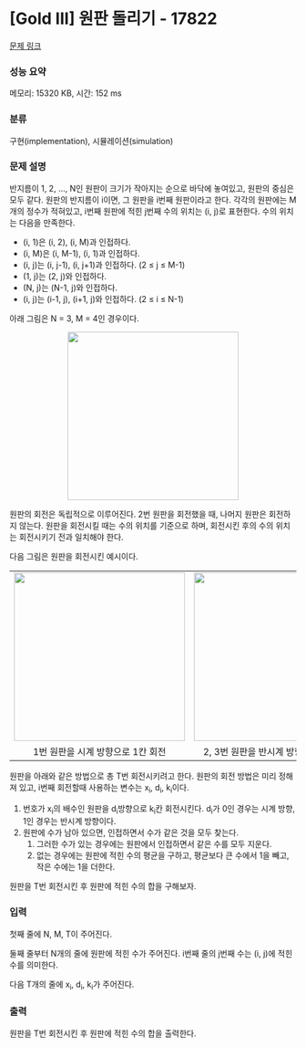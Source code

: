# [Gold III] 원판 돌리기 - 17822 

[문제 링크](https://www.acmicpc.net/problem/17822) 

### 성능 요약

메모리: 15320 KB, 시간: 152 ms

### 분류

구현(implementation), 시뮬레이션(simulation)

### 문제 설명

<p>반지름이 1, 2, ..., N인 원판이 크기가 작아지는 순으로 바닥에 놓여있고, 원판의 중심은 모두 같다. 원판의 반지름이 i이면, 그 원판을 i번째 원판이라고 한다. 각각의 원판에는 M개의 정수가 적혀있고, i번째 원판에 적힌 j번째 수의 위치는 (i, j)로 표현한다. 수의 위치는 다음을 만족한다.</p>

<ul>
	<li>(i, 1)은 (i, 2), (i, M)과 인접하다.</li>
	<li>(i, M)은 (i, M-1), (i, 1)과 인접하다.</li>
	<li>(i, j)는 (i, j-1), (i, j+1)과 인접하다. (2 ≤ j ≤ M-1)</li>
	<li>(1, j)는 (2, j)와 인접하다.</li>
	<li>(N, j)는 (N-1, j)와 인접하다.</li>
	<li>(i, j)는 (i-1, j), (i+1, j)와 인접하다. (2 ≤ i ≤ N-1)</li>
</ul>

<p>아래 그림은 N = 3, M = 4인 경우이다.</p>

<p style="text-align: center;"><img alt="" src="https://upload.acmicpc.net/5968435b-a1af-4e2a-a612-baff989f44b2/-/preview/" style="width: 300px; height: 295px;"></p>

<p>원판의 회전은 독립적으로 이루어진다. 2번 원판을 회전했을 때, 나머지 원판은 회전하지 않는다. 원판을 회전시킬 때는 수의 위치를 기준으로 하며, 회전시킨 후의 수의 위치는 회전시키기 전과 일치해야 한다.</p>

<p>다음 그림은 원판을 회전시킨 예시이다.</p>

<div class="table-responsive">
<table class="table table-bordered" style="width:100%;">
	<tbody>
		<tr>
			<td style="width: 33%; text-align: center;"><img alt="" src="https://upload.acmicpc.net/977a4e67-5aa7-40d4-92ee-5f59ac75aadb/-/preview/" style="width: 300px; height: 295px;"></td>
			<td style="width: 34%; text-align: center;"><img alt="" src="https://upload.acmicpc.net/f2c1e70b-0a84-46c3-b38d-f7395219b00a/-/preview/" style="width: 300px; height: 295px;"></td>
			<td style="width: 33%; text-align: center;"><img alt="" src="https://upload.acmicpc.net/39d57771-6162-49f5-97b7-0d9fd8911222/-/preview/" style="width: 300px; height: 295px;"></td>
		</tr>
		<tr>
			<td style="width: 33%; text-align: center;">1번 원판을 시계 방향으로 1칸 회전</td>
			<td style="width: 34%; text-align: center;">2, 3번 원판을 반시계 방향으로 3칸 회전</td>
			<td style="width: 33%; text-align: center;">1, 3번 원판을 시계 방향으로 2칸 회전</td>
		</tr>
	</tbody>
</table>
</div>

<p>원판을 아래와 같은 방법으로 총 T번 회전시키려고 한다. 원판의 회전 방법은 미리 정해져 있고, i번째 회전할때 사용하는 변수는 x<sub>i</sub>, d<sub>i</sub>, k<sub>i</sub>이다.</p>

<ol>
	<li>번호가 x<sub>i</sub>의 배수인 원판을 d<sub>i</sub>방향으로 k<sub>i</sub>칸 회전시킨다. d<sub>i</sub>가 0인 경우는 시계 방향, 1인 경우는 반시계 방향이다.</li>
	<li>원판에 수가 남아 있으면, 인접하면서 수가 같은 것을 모두 찾는다.
	<ol>
		<li>그러한 수가 있는 경우에는 원판에서 인접하면서 같은 수를 모두 지운다.</li>
		<li>없는 경우에는 원판에 적힌 수의 평균을 구하고, 평균보다 큰 수에서 1을 빼고, 작은 수에는 1을 더한다.</li>
	</ol>
	</li>
</ol>

<p>원판을 T번 회전시킨 후 원판에 적힌 수의 합을 구해보자.</p>

### 입력 

 <p>첫째 줄에 N, M, T이 주어진다.</p>

<p>둘째 줄부터 N개의 줄에 원판에 적힌 수가 주어진다. i번째 줄의 j번째 수는 (i, j)에 적힌 수를 의미한다.</p>

<p>다음 T개의 줄에 x<sub>i</sub>, d<sub>i</sub>, k<sub>i</sub>가 주어진다.</p>

### 출력 

 <p>원판을 T번 회전시킨 후 원판에 적힌 수의 합을 출력한다.</p>

